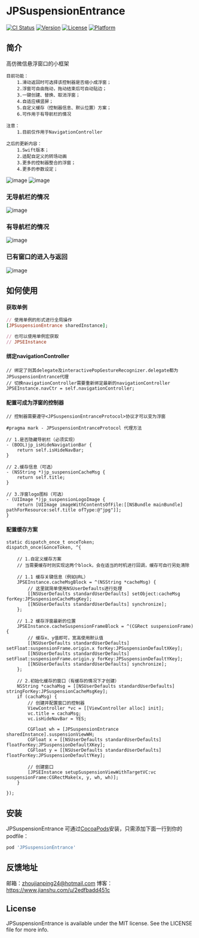 # JPSuspensionEntrance

[![CI Status](https://img.shields.io/travis/Rogue24/JPSuspensionEntrance.svg?style=flat)](https://travis-ci.org/Rogue24/JPSuspensionEntrance)
[![Version](https://img.shields.io/cocoapods/v/JPSuspensionEntrance.svg?style=flat)](https://cocoapods.org/pods/JPSuspensionEntrance)
[![License](https://img.shields.io/cocoapods/l/JPSuspensionEntrance.svg?style=flat)](https://cocoapods.org/pods/JPSuspensionEntrance)
[![Platform](https://img.shields.io/cocoapods/p/JPSuspensionEntrance.svg?style=flat)](https://cocoapods.org/pods/JPSuspensionEntrance)

## 简介

高仿微信悬浮窗口的小框架

    目前功能：
        1.滑动返回时可选择该控制器是否缩小成浮窗；
        2.浮窗可自由拖动，拖动结束后可自动贴边；
        3.一键创建、替换、取消浮窗；
        4.自适应横竖屏；
        5.自定义缓存（控制器信息、默认位置）方案；
        6.可作用于有导航栏的情况

    注意：
        1.目前仅作用于NavigationController

    之后的更新内容：
        1.Swift版本；
        2.适配自定义的转场动画
        3.更多的控制器整合的浮窗；
        4.更多的参数设定；
      
![image](https://github.com/Rogue24/JPSuspensionEntrance/raw/master/Cover/221529073066_.pic_hd.jpeg)
![image](https://github.com/Rogue24/JPSuspensionEntrance/raw/master/Cover/231529073069_.pic_hd.jpeg)

### 无导航栏的情况
![image](https://github.com/Rogue24/JPSuspensionEntrance/raw/master/Cover/QQ20180615-174626-HD.gif)

### 有导航栏的情况
![image](https://github.com/Rogue24/JPSuspensionEntrance/raw/master/Cover/QQ20180615-174820-HD.gif)

### 已有窗口的进入与返回
![image](https://github.com/Rogue24/JPSuspensionEntrance/raw/master/Cover/QQ20180615-175232-HD.gif)

## 如何使用

#### 获取单例
```ruby
// 使用单例的形式进行全局操作
[JPSuspensionEntrance sharedInstance]; 

// 也可以使用单例宏获取
// JPSEInstance
```
#### 绑定navigationController
```
// 绑定了则其delegate及interactivePopGestureRecognizer.delegate都为JPSuspensionEntrance代理
// 切换navigationController需要重新绑定最新的navigationController
JPSEInstance.navCtr = self.navigationController;
```
#### 配置可成为浮窗的控制器
```
// 控制器需要遵守<JPSuspensionEntranceProtocol>协议才可以变为浮窗

#pragma mark - JPSuspensionEntranceProtocol 代理方法

// 1.是否隐藏导航栏（必须实现）
- (BOOL)jp_isHideNavigationBar {
    return self.isHideNavBar;
}

// 2.缓存信息（可选）
- (NSString *)jp_suspensionCacheMsg {
    return self.title;
}

// 3.浮窗logo图标（可选）
- (UIImage *)jp_suspensionLogoImage {
    return [UIImage imageWithContentsOfFile:[[NSBundle mainBundle] pathForResource:self.title ofType:@"jpg"]];
}
```

#### 配置缓存方案
```
static dispatch_once_t onceToken;
dispatch_once(&onceToken, ^{

    // 1.自定义缓存方案
    // 当需要缓存时则实现这两个block，会在适当的时机进行回调，缓存可自行另处清除

    // 1.1 缓存关键信息（例如URL）
    JPSEInstance.cacheMsgBlock = ^(NSString *cacheMsg) {
        // 这里就简单使用NSUserDefaults进行处理
        [[NSUserDefaults standardUserDefaults] setObject:cacheMsg forKey:JPSuspensionCacheMsgKey];
        [[NSUserDefaults standardUserDefaults] synchronize];
    };

    // 1.2 缓存浮窗最新的位置
    JPSEInstance.cacheSuspensionFrameBlock = ^(CGRect suspensionFrame) {
        // 缓存x、y值即可，宽高使用默认值
        [[NSUserDefaults standardUserDefaults] setFloat:suspensionFrame.origin.x forKey:JPSuspensionDefaultXKey];
        [[NSUserDefaults standardUserDefaults] setFloat:suspensionFrame.origin.y forKey:JPSuspensionDefaultYKey];
        [[NSUserDefaults standardUserDefaults] synchronize];
    };

    // 2.初始化缓存的窗口（有缓存的情况下才创建）
    NSString *cachaMsg = [[NSUserDefaults standardUserDefaults] stringForKey:JPSuspensionCacheMsgKey];
    if (cachaMsg) {
        // 创建并配置窗口的控制器
        ViewController *vc = [[ViewController alloc] init];
        vc.title = cachaMsg;
        vc.isHideNavBar = YES;

        CGFloat wh = [JPSuspensionEntrance sharedInstance].suspensionViewWH;
        CGFloat x = [[NSUserDefaults standardUserDefaults] floatForKey:JPSuspensionDefaultXKey];
        CGFloat y = [[NSUserDefaults standardUserDefaults] floatForKey:JPSuspensionDefaultYKey];

        // 创建窗口
        [JPSEInstance setupSuspensionViewWithTargetVC:vc suspensionFrame:CGRectMake(x, y, wh, wh)];
    }

});
```

## 安装

JPSuspensionEntrance 可通过[CocoaPods](http://cocoapods.org)安装，只需添加下面一行到你的podfile：

```ruby
pod 'JPSuspensionEntrance'
```

## 反馈地址

邮箱：zhoujianping24@hotmail.com
博客：https://www.jianshu.com/u/2edfbadd451c

## License

JPSuspensionEntrance is available under the MIT license. See the LICENSE file for more info.
